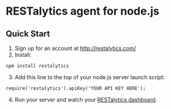 # RESTalytics agent for node.js

## Quick Start

1. Sign up for an account at http://restalytics.com/
2. Install:

```
npm install restalytics
```

3. Add this line to the top of your node.js server launch script:

```
require('restalytics').apiKey('YOUR API KEY HERE');
```

4. Run your server and watch your [RESTalytics dashboard](http://restalytics.com/).

